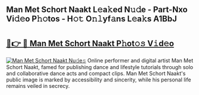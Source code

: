 ## Man Met Schort Naakt L𝚎a𝚔ed N𝚞𝚍e - Part-Nxo Vi𝚍𝚎o P𝚑𝚘tos - H𝚘𝚝 O𝚗𝚕yf𝚊ns L𝚎a𝚔s A1BbJ

# <h2><a href="http://kfc4taz.oniu.top/?m=Man+Met+Schort+Naakt">🔗👉 🔴 Man Met Schort Naakt P𝚑ot𝚘𝚜 V𝚒d𝚎o</a></h2>

[![Man Met Schort Naakt Nu𝚍e𝚜](https://i.imgur.com/0qMVB7G.gif)](http://kfc4taz.oniu.top/?m=Man+Met+Schort+Naakt)
Online performer and digital artist Man Met Schort Naakt, famed for publishing dance and lifestyle tutorials through solo and collaborative dance acts and compact clips. Man Met Schort Naakt's public image is marked by accessibility and sincerity, while his personal life remains veiled in secrecy.  
